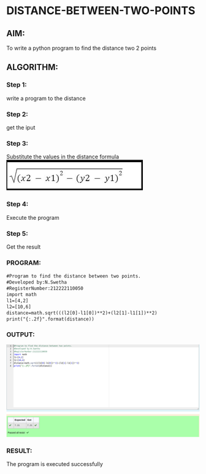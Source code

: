 # DISTANCE-BETWEEN-TWO-POINTS

## AIM:
To write a python program to find the distance two 2 points
## ALGORITHM:
### Step 1: 
write a program to the distance
### Step 2: 
get the iput
### Step 3: 
Substitute the values in the distance formula  ![formula](./formula.png)
### Step 4:
Execute the program 
### Step 5: 
Get the result
### PROGRAM:
```
#Program to find the distance between two points.
#Developed by:N.Swetha
#RegisterNumber:212222110050
import math
l1=[4,2]
l2=[10,6]
distance=math.sqrt(((l2[0]-l1[0])**2)+(l2[1]-l1[1])**2)
print("{:.2f}".format(distance))
```
  
### OUTPUT:
![output](./pyexp3.png)


### RESULT:
The program is executed successfully


